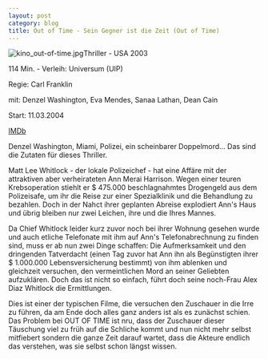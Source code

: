 ```yaml
---
layout: post
category: blog
title: Out of Time - Sein Gegner ist die Zeit (Out of Time)
---
```


![kino_out-of-time.jpg](/images-blog/kino_out-of-time.jpg)Thriller - USA 2003

114 Min. - Verleih: Universum (UIP)

Regie: Carl Franklin

mit: Denzel Washington, Eva Mendes, Sanaa Lathan, Dean Cain

Start: 11.03.2004

[IMDb](http://german.imdb.com/title/tt0313443/)

Denzel Washington, Miami, Polizei, ein scheinbarer Doppelmord... Das sind die Zutaten f&uuml;r dieses Thriller.

Matt Lee Whitlock - der lokale Polizeichef - hat eine Aff&auml;re mit der attraktiven aber verheirateten Ann Merai Harrison. Wegen einer teuren Krebsoperation stiehlt er $ 475.000 beschlagnahmtes Drogengeld aus dem Polizeisafe, um ihr die Reise zur einer Spezialklinik und die Behandlung zu bezahlen. Doch in der Nahct ihrer geplanten Abreise explodiert Ann's Haus und
&uuml;brig bleiben nur zwei Leichen, ihre und die Ihres Mannes.

Da Chief Whitlock leider kurz zuvor noch bei ihrer Wohnung gesehen wurde und auch etliche Telefonate mit ihm auf Ann's Telefonabrechnung zu finden sind, muss er ab nun zwei Dinge schaffen: Die Aufmerksamkeit und den dringenden Tatverdacht (einen Tag zuvor hat Ann ihn als Beg&uuml;nstigten ihrer $ 1.000.000 Lebensversicherung bestimmt) von ihm ablenken und gleichzeit versuchen, den vermeintlichen Mord an seiner Geliebten aufzukl&auml;ren. Doch das ist nicht so einfach, f&uuml;hrt doch seine noch-Frau Alex Diaz Whitlock die Ermittlungen.

Dies ist einer der typischen Filme, die versuchen den Zuschauer in die Irre zu f&uuml;hren, da am Ende doch alles ganz anders ist als es zun&auml;chst schien. Das Problem bei OUT OF TIME ist nru, dass der Zuschauer dieser T&auml;uschung viel zu fr&uuml;h auf die Schliche kommt und nun nicht mehr selbst mitfiebert sondern die ganze Zeit darauf wartet, dass die Akteure endlich das verstehen, was sie selbst schon l&auml;ngst wissen.

